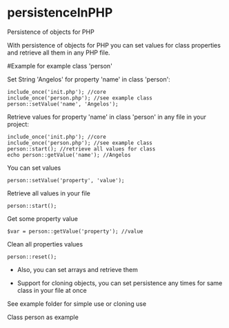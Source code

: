 # persistenceInPHP
Persistence of objects for PHP

With persistence of objects for PHP you can set values for class properties and retrieve all them in any PHP file.

#Example for example class 'person'
  
Set String 'Angelos' for property 'name' in class 'person':    
    
    include_once('init.php'); //core
    include_once('person.php'); //see example class 
    person::setValue('name', 'Angelos');
    

 
Retrieve values for property 'name' in class 'person' in any file in your project:

    include_once('init.php'); //core
    include_once('person.php'); //see example class
    person::start(); //retrieve all values for class
    echo person::getValue('name'); //Angelos
    
You can set values
    
    person::setValue('property', 'value');
    
Retrieve all values in your file

    person::start();
    
Get some property value

    $var = person::getValue('property'); //value
    
Clean all properties values

    person::reset();
    
- Also, you can set arrays and retrieve them
 
- Support for cloning objects, you can set persistence any times for same class in your file at once 

See example folder for simple use or cloning use

Class person as example
